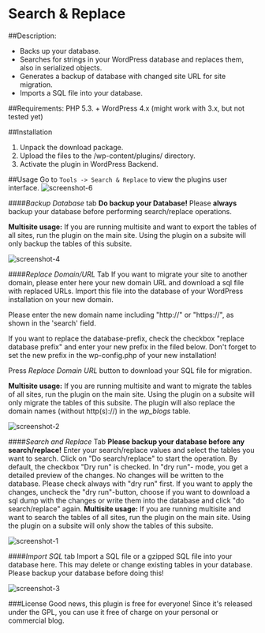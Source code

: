 # Search & Replace

##Description:
- Backs up your database.
- Searches for strings in your WordPress database and replaces them, also in serialized objects.
- Generates a backup of database with changed site URL for site migration.
- Imports a SQL file into your database.

##Requirements:
PHP 5.3. +
WordPress 4.x (might work with 3.x, but not tested yet)

##Installation
1. Unpack the download package.
2. Upload the files to the /wp-content/plugins/ directory.
3. Activate the plugin in WordPress Backend.

##Usage
Go to `Tools -> Search & Replace` to view the plugins user interface.
![screenshot-6](https://raw.githubusercontent.com/inpsyde/search-and-replace/3.0.1/assets/screenshot-6.png)

####*Backup Database* tab
**Do backup your Database!**
Please **always** backup your database before performing search/replace operations.

**Multisite usage:**
If you are running multisite and want to export the tables of all sites, run the plugin on the main site. Using the plugin on a subsite will only backup the tables of this subsite.

![screenshot-4](https://raw.githubusercontent.com/inpsyde/search-and-replace/3.0.1/assets/screenshot-4.png)

####*Replace Domain/URL* Tab
If you want to migrate your site to another domain, please enter here your new domain URL and download a sql file with replaced URLs. Import this file into the database of your WordPress installation on your new domain.

Please enter the new domain name including "http://" or "https://", as shown in the 'search' field.

If you want to replace the database-prefix, check the checkbox "replace database prefix" and enter your new prefix in the filed below. Don't forget to set the new prefix in the wp-config.php of your new installation!

Press *Replace Domain URL* button to download your SQL file for migration.

**Multisite usage:**
If you are running multisite and want to migrate the tables of all sites, run the plugin on the main site. Using the plugin on a subsite will only migrate the tables of this subsite. The plugin will also replace the domain names (without http(s)://) in the *wp_blogs* table.

![screenshot-2](https://raw.githubusercontent.com/inpsyde/search-and-replace/3.0.1/assets/screenshot-2.png)

####*Search and Replace* Tab
**Please backup your database before any search/replace!**
Enter your search/replace values and select the tables you want to search. Click on "Do search/replace" to start the operation.
By default, the checkbox "Dry run" is checked. In "dry run"- mode, you get a detailed preview of the changes. No changes will be written to the database. Please check always with "dry run" first.
If you want to apply the changes, uncheck the "dry run"-button, choose if you want to download a sql dump with the changes or write them into the database and click "do search/replace" again.
**Multisite usage:**
If you are running multisite and want to search the tables of all sites, run the plugin on the main site. Using the plugin on a subsite will only show the tables of this subsite.

![screenshot-1](https://raw.githubusercontent.com/inpsyde/search-and-replace/3.0.1/assets/screenshot-1.png)

####*Import SQL* tab
Import a SQL file or a gzipped SQL file into your database here. This may delete or change existing tables in your database. Please backup your database before doing this!

![screenshot-3](https://raw.githubusercontent.com/inpsyde/search-and-replace/3.0.1/assets/screenshot-3.png)

###License
Good news, this plugin is free for everyone! Since it's released under the GPL, you can use it free of charge on your personal or commercial blog.
